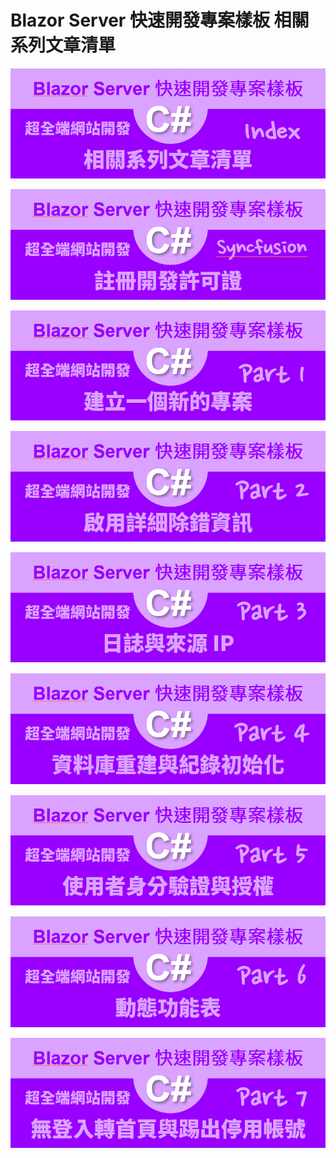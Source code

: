 # Blazor Server 快速開發專案樣板 相關系列文章清單

![Blazor Server 快速開發專案樣板 相關系列文章清單](../Images/x049.png)

[![Blazor Server 快速開發專案樣板 - Syncfusion 註冊開發許可證](../Images/x064.png)](https://csharpkh.blogspot.com/2021/06/Blazor-Backend-project-template-syncfusion-NET5-COMMUNITY-LICENSE-RegisterLicense.html)

[![Blazor Server 快速開發專案樣板 1 - 建立一個新的專案](../Images/x013.png)](https://csharpkh.blogspot.com/2021/06/Blazor-Backend-project-template-syncfusion-NET5-Part1-Create-New.html)

[![Blazor Server 快速開發專案樣板 2 - 啟用詳細除錯資訊](../Images/x027.png)](https://csharpkh.blogspot.com/2021/06/Blazor-Backend-project-template-syncfusion-NET5-Part2-UseDeveloperExceptionPage-UseExceptionHandler.html)

[![Blazor Server 快速開發專案樣板 3 - 日誌與來源 IP](../Images/x043.png)](https://csharpkh.blogspot.com/2021/06/Blazor-Backend-project-template-syncfusion-NET5-Part3-logging-Source-IP-NLog.html)

[![Blazor Server 快速開發專案樣板 4 - 資料庫重建與紀錄初始化](../Images/x050.png)](https://csharpkh.blogspot.com/2021/06/Blazor-Backend-project-template-syncfusion-NET5-Part4-Database-Initialization-Entity-Framework-Core-Code-First.html)

[![Blazor Server 快速開發專案樣板 5 - 使用者身分驗證與授權](../Images/x051.png)](https://csharpkh.blogspot.com/2021/06/Blazor-Backend-project-template-syncfusion-NET5-Part5-Cookie-Authentication-Authorization-CAPTCHA-Claim-Identity-SignInAsync.html)

[![Blazor Server 快速開發專案樣板 6 - 動態功能表](../Images/x052.png)](https://csharpkh.blogspot.com/2021/06/Blazor-Backend-project-template-syncfusion-NET5-Part6-Dynamic-Menu-AuthenticationStateProvider-NavigationManager-Identity-IsAuthenticated.html)

[![Blazor Server 快速開發專案樣板 7 - 無登入轉首頁與踢出停用帳號](../Images/x053.png)](https://csharpkh.blogspot.com/2021/06/Blazor-Backend-project-template-syncfusion-NET5-Part7-Notification-Navigation-Login-Disable-User.html)

